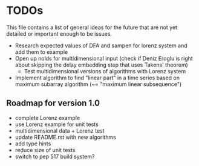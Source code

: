 # TODOs

This file contains a list of general ideas for the future that are not yet detailed or important enough to be issues.

* Research expected values of DFA and sampen for lorenz system and add them to example
* Open up nolds for multidimensional input (check if Deniz Eroglu is right about skipping the delay embedding step that uses Takens' theorem)
    * Test multidimensional versions of algorithms with Lorenz system
* Implement algorithm to find "linear part" in a time series based on maximum subarray algorithm (~= "maximum linear subsequence")

## Roadmap for version 1.0

* complete Lorenz example
* use Lorenz example for unit tests
* multidimensional data + Lorenz test
* update README.rst with new algorithms
* add type hints
* reduce size of unit tests
* switch to pep 517 build system?

